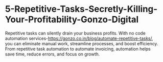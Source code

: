 # 5-Repetitive-Tasks-Secretly-Killing-Your-Profitability-Gonzo-Digital
Repetitive tasks can silently drain your business profits. With no code automation services-https://gonzo.co.in/blog/automate-repetitive-tasks/, you can eliminate manual work, streamline processes, and boost efficiency. From repetitive task automation to automate invoicing, automation helps save time, reduce errors, and focus on growth. 

